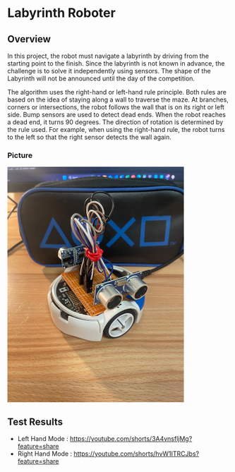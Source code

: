 # Labyrinth Roboter

## Overview
In this project, the robot must navigate a labyrinth by driving from the starting point to the finish. Since the labyrinth is not known in advance, the challenge is to solve it independently using sensors. The shape of the Labyrinth will not be announced until the day of the competition. 

The algorithm uses the right-hand or left-hand rule principle. Both rules are based on the idea of ​​staying along a wall to traverse the maze. At branches, corners or intersections, the robot follows the wall that is on its right or left side. Bump sensors are used to detect dead ends. When the robot reaches a dead end, it turns 90 degrees. The direction of rotation is determined by the rule used. For example, when using the right-hand rule, the robot turns to the left so that the right sensor detects the wall again. 

### Picture
<img src="Pictures/Labyrinth_robot.jpg" alt="Labyrinth Robot" width="400">

## Test Results
- Left Hand Mode  : https://youtube.com/shorts/3A4vnsfljMg?feature=share
- Right Hand Mode : https://youtube.com/shorts/hvW1ITRCJbs?feature=share
